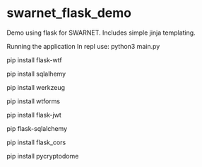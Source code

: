 # swarnet_flask_demo
Demo using flask for SWARNET. Includes simple jinja templating.

Running the application
In repl use:  python3 main.py


pip install flask-wtf

pip install sqlalhemy

pip install werkzeug

pip install wtforms

pip install flask-jwt

pip flask-sqlalchemy

pip install flask_cors

pip install pycryptodome

